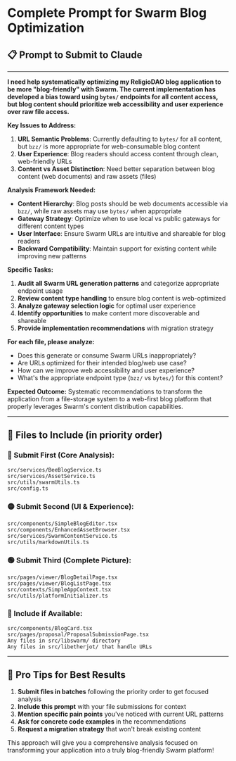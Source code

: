 # Complete Prompt for Swarm Blog Optimization

## 📋 **Prompt to Submit to Claude**

---

**I need help systematically optimizing my ReligioDAO blog application to be more "blog-friendly" with Swarm. The current implementation has developed a bias toward using `bytes/` endpoints for all content access, but blog content should prioritize web accessibility and user experience over raw file access.**

**Key Issues to Address:**
1. **URL Semantic Problems**: Currently defaulting to `bytes/` for all content, but `bzz/` is more appropriate for web-consumable blog content
2. **User Experience**: Blog readers should access content through clean, web-friendly URLs
3. **Content vs Asset Distinction**: Need better separation between blog content (web documents) and raw assets (files)

**Analysis Framework Needed:**
- **Content Hierarchy**: Blog posts should be web documents accessible via `bzz/`, while raw assets may use `bytes/` when appropriate
- **Gateway Strategy**: Optimize when to use local vs public gateways for different content types  
- **User Interface**: Ensure Swarm URLs are intuitive and shareable for blog readers
- **Backward Compatibility**: Maintain support for existing content while improving new patterns

**Specific Tasks:**
1. **Audit all Swarm URL generation patterns** and categorize appropriate endpoint usage
2. **Review content type handling** to ensure blog content is web-optimized
3. **Analyze gateway selection logic** for optimal user experience
4. **Identify opportunities** to make content more discoverable and shareable
5. **Provide implementation recommendations** with migration strategy

**For each file, please analyze:**
- Does this generate or consume Swarm URLs inappropriately?
- Are URLs optimized for their intended blog/web use case?
- How can we improve web accessibility and user experience?
- What's the appropriate endpoint type (`bzz/` vs `bytes/`) for this content?

**Expected Outcome:**
Systematic recommendations to transform the application from a file-storage system to a web-first blog platform that properly leverages Swarm's content distribution capabilities.

---

## 📁 **Files to Include (in priority order)**

### **🔴 Submit First (Core Analysis):**
```
src/services/BeeBlogService.ts
src/services/AssetService.ts  
src/utils/swarmUtils.ts
src/config.ts
```

### **🟡 Submit Second (UI & Experience):**
```
src/components/SimpleBlogEditor.tsx
src/components/EnhancedAssetBrowser.tsx
src/services/SwarmContentService.ts
src/utils/markdownUtils.ts
```

### **🟢 Submit Third (Complete Picture):**
```
src/pages/viewer/BlogDetailPage.tsx
src/pages/viewer/BlogListPage.tsx
src/contexts/SimpleAppContext.tsx
src/utils/platformInitializer.ts
```

### **📎 Include if Available:**
```
src/components/BlogCard.tsx
src/pages/proposal/ProposalSubmissionPage.tsx
Any files in src/libswarm/ directory
Any files in src/libetherjot/ that handle URLs
```

---

## 🎯 **Pro Tips for Best Results**

1. **Submit files in batches** following the priority order to get focused analysis
2. **Include this prompt** with your file submissions for context
3. **Mention specific pain points** you've noticed with current URL patterns
4. **Ask for concrete code examples** in the recommendations
5. **Request a migration strategy** that won't break existing content

This approach will give you a comprehensive analysis focused on transforming your application into a truly blog-friendly Swarm platform!